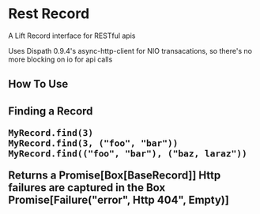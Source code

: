 Rest Record
===========

A Lift Record interface for RESTful apis

Uses Dispath 0.9.4's async-http-client for NIO transacations,
so there's no more blocking on io for api calls

<h2>How To Use<h2>

Finding a Record

<code>MyRecord.find(3)</code>  
<code>MyRecord.find(3, ("foo", "bar"))</code>
<code>MyRecord.find(("foo", "bar"), ("baz, laraz"))</code> 

Returns a Promise[Box[BaseRecord]]
Http failures are captured in the Box Promise[Failure("error", Http 404", Empty)]


